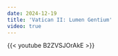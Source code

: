 ```yaml
---
date: 2024-12-19
title: 'Vatican II: Lumen Gentium'
video: true
---
```



{{< youtube B2ZVSJOrAkE >}}
